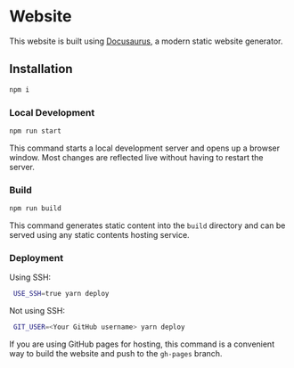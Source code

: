 # Website

This website is built using [Docusaurus](https://docusaurus.io/), a modern static website generator.

## Installation

```bash
npm i
```

### Local Development

```bash
npm run start
```

This command starts a local development server and opens up a browser window. Most changes are reflected live without having to restart the server.

### Build

```bash
npm run build
```

This command generates static content into the `build` directory and can be served using any static contents hosting service.

### Deployment

Using SSH:

```bash
 USE_SSH=true yarn deploy
```

Not using SSH:

```bash
 GIT_USER=<Your GitHub username> yarn deploy
```

If you are using GitHub pages for hosting, this command is a convenient way to build the website and push to the `gh-pages` branch.
